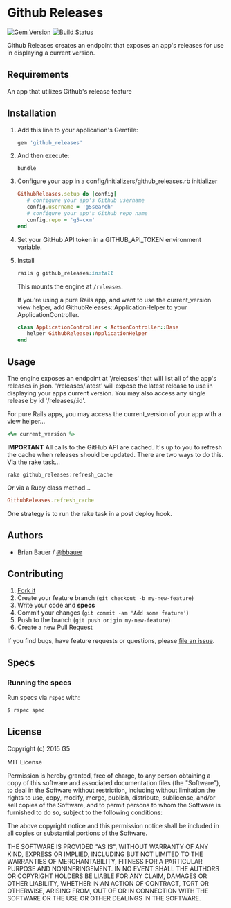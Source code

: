 # Github Releases

[![Gem Version](https://badge.fury.io/rb/github_releases.svg)](http://badge.fury.io/rb/github_releases)
[![Build Status](https://travis-ci.org/G5/github_releases.svg?branch=master)](https://travis-ci.org/G5/github_releases)

Github Releases creates an endpoint that exposes an app's releases for use in
displaying a current version.

## Requirements

An app that utilizes Github's release feature

## Installation

1. Add this line to your application's Gemfile:

   ```ruby
   gem 'github_releases'
   ```

2. And then execute:

   ```console
   bundle
   ```


3. Configure your app in a config/initializers/github_releases.rb initializer

   ```ruby
   GithubReleases.setup do |config|
      # configure your app's Github username
      config.username = 'g5search'
      # configure your app's Github repo name
      config.repo = 'g5-cxm'
   end

   ```
   
4. Set your GitHub API token in a GITHUB_API_TOKEN environment variable.

5. Install

   ```ruby
   rails g github_releases:install
   ```

   This mounts the engine at `/releases`.
   
   If you're using a pure Rails app, and want to use the current_version view helper, add     GithubReleases::ApplicationHelper to your ApplicationController.

   ```ruby
   class ApplicationController < ActionController::Base
      helper GithubRelease::ApplicationHelper
   end
   ```

## Usage

The engine exposes an endpoint at '/releases' that will list all of the app's
releases in json. '/releases/latest' will expose the latest release to use in
displaying your apps current version. You may also access any single release
by id '/releases/:id'.

For pure Rails apps, you may access the current_version of your app with a view helper...

```Ruby
<%= current_version %>
```

**IMPORTANT** All calls to the GitHub API are cached. It's up to you to refresh the cache when releases should be updated. There are two ways to do this. Via the rake task...

```
rake github_releases:refresh_cache
```

Or via a Ruby class method...

```Ruby
GithubReleases.refresh_cache
```

One strategy is to run the rake task in a post deploy hook.

## Authors

* Brian Bauer / [@bbauer](https://github.com/bbauer)

## Contributing

1. [Fork it](https://github.com/g5search/github_releases/fork)
2. Create your feature branch (`git checkout -b my-new-feature`)
3. Write your code and **specs**
4. Commit your changes (`git commit -am 'Add some feature'`)
5. Push to the branch (`git push origin my-new-feature`)
6. Create a new Pull Request

If you find bugs, have feature requests or questions, please
[file an issue](https://github.com/g5search/github_releases/issues).

## Specs

### Running the specs

Run specs via `rspec` with:

```bash
$ rspec spec
```

## License

Copyright (c) 2015 G5

MIT License

Permission is hereby granted, free of charge, to any person obtaining
a copy of this software and associated documentation files (the
"Software"), to deal in the Software without restriction, including
without limitation the rights to use, copy, modify, merge, publish,
distribute, sublicense, and/or sell copies of the Software, and to
permit persons to whom the Software is furnished to do so, subject to
the following conditions:

The above copyright notice and this permission notice shall be
included in all copies or substantial portions of the Software.

THE SOFTWARE IS PROVIDED "AS IS", WITHOUT WARRANTY OF ANY KIND,
EXPRESS OR IMPLIED, INCLUDING BUT NOT LIMITED TO THE WARRANTIES OF
MERCHANTABILITY, FITNESS FOR A PARTICULAR PURPOSE AND
NONINFRINGEMENT. IN NO EVENT SHALL THE AUTHORS OR COPYRIGHT HOLDERS BE
LIABLE FOR ANY CLAIM, DAMAGES OR OTHER LIABILITY, WHETHER IN AN ACTION
OF CONTRACT, TORT OR OTHERWISE, ARISING FROM, OUT OF OR IN CONNECTION
WITH THE SOFTWARE OR THE USE OR OTHER DEALINGS IN THE SOFTWARE.

